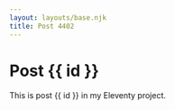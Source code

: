 ```yaml
---
layout: layouts/base.njk
title: Post 4402
---
```


# Post {{ id }}

This is post {{ id }} in my Eleventy project.
